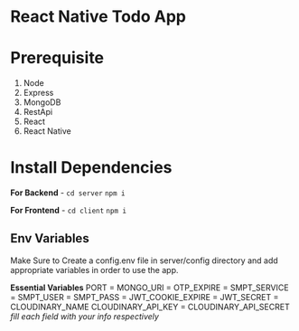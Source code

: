 
# React Native Todo App

# [](https://github.com/arsalanazmi/Todo-App#prerequisite)Prerequisite

1.  Node
2.  Express
3.  MongoDB
4.  RestApi
5.  React
6.  React Native

# [](https://github.com/arsalanazmi/Todo-App#install-dependencies)Install Dependencies

**For Backend**  -  `cd server` `npm i`

**For Frontend**  -  `cd client` `npm i`

## [](https://github.com/arsalanazmi/Todo-App#env-variables)Env Variables

Make Sure to Create a config.env file in server/config directory and add appropriate variables in order to use the app.

**Essential Variables**  PORT = MONGO_URI = OTP_EXPIRE  = SMPT_SERVICE = SMPT_USER = SMPT_PASS = JWT_COOKIE_EXPIRE =  JWT_SECRET =   CLOUDINARY_NAME CLOUDINARY_API_KEY = CLOUDINARY_API_SECRET  _fill each field with your info respectively_
